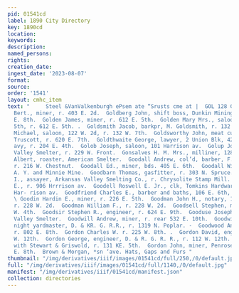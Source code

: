 ```yaml
---
pid: 01541cd
label: 1890 City Directory
key: 1890cd
location: 
keywords: 
description: 
named_persons: 
rights: 
creation_date: 
ingest_date: '2023-08-07'
format: 
source: 
order: '1541'
layout: cmhc_item
text: "     Steel &VanValkenburgh ePsem ate “Srusts cme at |  GOL 128 GOR        Goldberg
  Bert., miner, r. 403 E. 2d.  Goldberg John, shift boss, Dunkin Mining Co., r. 408
  E. 8th.  Golden James, miner, r. 612 E. 5th.  Golden Mary Mrs., saloon, 6124 E.
  5th, r. 612 E. 5th. .  Goldsmith Jacob, barkpr, M. Goldsmith, r. 132 W. 7th.  Goldsmith
  Michael, saloon, 122 W. 2d, r. 132 W. 7th.  Goldsworthy John, meat cutter, David
  Truscott, r. 620 E. 7th.  Goldthwaite George, lawyer, 2 Union Blk, 427 Harrison
  avy, r. 204 E. 4th.  Golob Joseph, saloon, 101 Harrison av.  Golup John, lab, Arkansas
  Valley Smelter, r. 229 W. Front.  Gonsalves H. M. Mrs., milliner, 128 E. 6th.  Gonzeleau
  Albert, roaster, American Smelter.  Goodall Andrew, col’d, barber, F. E. Wittich,
  r. 216 W. Chestnut.  Goodall Ed., miner, bds. 405 E. 6th.  Goodall William Es, miner,
  A. Y. and Minnie Mine.  Goodbarn Thomas, gasfitter, r. 303 N. Spruce.  Goodell Albert
  I., assayer, Arkansas Valley Smelting Co., r. Chrysolite Stamp Mill.  Goodell Roswell
  E., r. 906 Hrrrison av.  Goodell Roswell E. Jr., clk, Tomkins Hardware Co., r. 906
  Har- rison av.  Goodfriend Charles E., barber and baths, 106 E. 6th, r. 424 W. 4th.
  \ Goodin Hardin E., miner, r. 226 E. 5th.  Goodman John H., notary, 14 Boston Blk,
  r. 228 W. 2d.  Goodman William F., r. 228 W. 2d.  Goodsell Stephen, miner, r. 116
  W. 4th.  Goodsir Stephen R., engineer, r. 624 E. 9th.  Gooduse Joseph, wks. Arkansas
  Valley Smelter.  Goodwill Andrew, miner, r. rear 532 E. 10th.  Goodwin George S.,
  night yardmaster, D. & KR. G. R.R., r. 1319 N. Poplar. -  Goodwood Anthony G., pumpman,
  r. 802 E. 8th.  Gordon Charles W. r. 225 W. 8th. .  Gordon David, engineer, r. 112
  W. 12th.  Gordon George, engineer, D. & R. G. R. R., r. 112 W. 12th.  Gordon James,
  with Stewart & Griswold, r. 131 KE. 5th.  Gordon John, miner, Penrose Mine, r. 815
  E. 8th.  Brown & Morgan, *sn ‘ave. Hats, Gaps and Furs "
thumbnail: "/img/derivatives/iiif/images/01541cd/full/250,/0/default.jpg"
full: "/img/derivatives/iiif/images/01541cd/full/1140,/0/default.jpg"
manifest: "/img/derivatives/iiif/01541cd/manifest.json"
collection: directories
---
```

